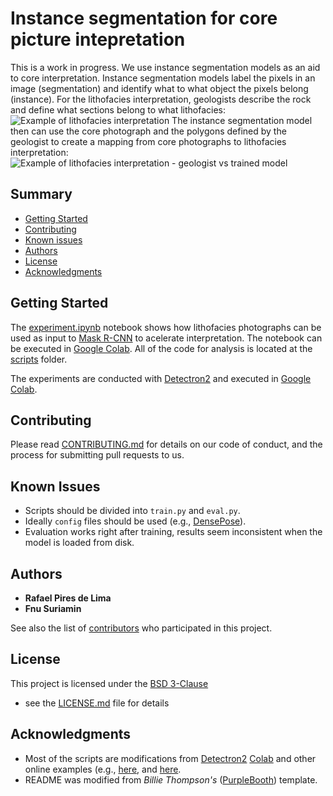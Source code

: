 # Instance segmentation for core picture intepretation

This is a work in progress. We use instance segmentation models as an aid to core interpretation. Instance segmentation models label the pixels in an image (segmentation) and identify what to what object the pixels belong (instance). For the lithofacies interpretation, geologists describe the rock and define what sections belong to what lithofacies:
![Example of lithofacies interpretation](example-interpretation.jpg)
The instance segmentation model then can use the core photograph and the polygons defined by the geologist to create a mapping from core photographs to lithofacies interpretation:
![Example of lithofacies interpretation - geologist vs trained model](example-prediction.jpg)

## Summary

  - [Getting Started](#getting-started)
  - [Contributing](#contributing)
  - [Known issues](#known-issues)
  - [Authors](#authors)
  - [License](#license)
  - [Acknowledgments](#acknowledgments)

## Getting Started

The [experiment.ipynb](scripts/experiment.ipynb) notebook shows how lithofacies photographs can be used as input to [Mask R-CNN](https://arxiv.org/abs/1703.06870)
to acelerate interpretation. The notebook can be executed in [Google Colab](https://colab.research.google.com). All of the code for analysis is located at the [scripts](scripts) folder. 

The experiments are conducted with [Detectron2](https://github.com/facebookresearch/detectron2) and executed in [Google Colab](https://colab.research.google.com).

## Contributing

Please read [CONTRIBUTING.md](CONTRIBUTING.md) for details on our code
of conduct, and the process for submitting pull requests to us.

## Known Issues
- Scripts should be divided into `train.py` and `eval.py`.
- Ideally `config` files should be used (e.g., [DensePose](https://github.com/facebookresearch/detectron2/tree/master/projects/DensePose/configs)).
- Evaluation works right after training, results seem inconsistent when the model is loaded from disk.

## Authors

  - **Rafael Pires de Lima**
  - **Fnu Suriamin**

See also the list of
[contributors](https://github.com/raplima/2020_cores_object_detection/graphs/contributors)
who participated in this project.

## License

This project is licensed under the [BSD 3-Clause](LICENSE.md)
 - see the [LICENSE.md](LICENSE.md) file for
details

## Acknowledgments
  - Most of the scripts are modifications from [Detectron2](https://github.com/facebookresearch/detectron2) [Colab](https://github.com/facebookresearch/detectron2) and other online examples (e.g., [here](https://towardsdatascience.com/how-to-train-detectron2-on-custom-object-detection-data-be9d1c233e4), and [here](https://colab.research.google.com/github/Tony607/detectron2_instance_segmentation_demo/blob/master/Detectron2_custom_coco_data_segmentation.ipynb#scrollTo=tVJoOm6LVJwW).
  - README was modified from *Billie Thompson's* ([PurpleBooth](https://github.com/PurpleBooth)) template.     
